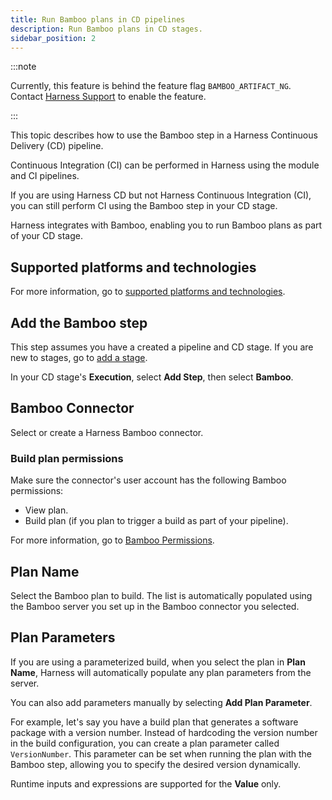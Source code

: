 ```yaml
---
title: Run Bamboo plans in CD pipelines
description: Run Bamboo plans in CD stages.
sidebar_position: 2
---
```


:::note

Currently, this feature is behind the feature flag `BAMBOO_ARTIFACT_NG`. Contact [Harness Support](mailto:support@harness.io) to enable the feature.

:::

This topic describes how to use the Bamboo step in a Harness Continuous Delivery (CD) pipeline.

Continuous Integration (CI) can be performed in Harness using the module and CI pipelines.

If you are using Harness CD but not Harness Continuous Integration (CI), you can still perform CI using the Bamboo step in your CD stage.

Harness integrates with Bamboo, enabling you to run Bamboo plans as part of your CD stage.

## Supported platforms and technologies

For more information, go to [supported platforms and technologies](/docs/continuous-delivery/cd-integrations.md).

## Add the Bamboo step

This step assumes you have a created a pipeline and CD stage. If you are new to stages, go to [add a stage](/docs/platform/pipelines/add-a-stage).

In your CD stage's **Execution**, select **Add Step**, then select **Bamboo**.

## Bamboo Connector

Select or create a Harness Bamboo connector.

### Build plan permissions

Make sure the connector's user account has the following Bamboo permissions:

- View plan.
- Build plan (if you plan to trigger a build as part of your pipeline).

For more information, go to [Bamboo Permissions](https://confluence.atlassian.com/bamboo/bamboo-permissions-369296034.html).

## Plan Name

Select the Bamboo plan to build. The list is automatically populated using the Bamboo server you set up in the Bamboo connector you selected.

## Plan Parameters

If you are using a parameterized build, when you select the plan in **Plan Name**, Harness will automatically populate any plan parameters from the server.

You can also add parameters manually by selecting **Add Plan Parameter**.

For example, let's say you have a build plan that generates a software package with a version number. Instead of hardcoding the version number in the build configuration, you can create a plan parameter called `VersionNumber`. This parameter can be set when running the plan with the Bamboo step, allowing you to specify the desired version dynamically.

Runtime inputs and expressions are supported for the **Value** only.



